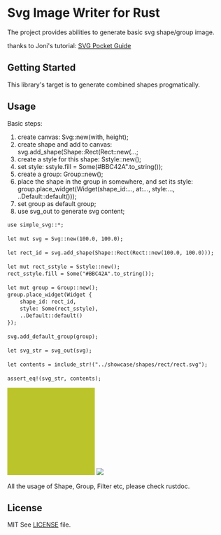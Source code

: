 # Svg Image Writer for Rust

The project provides abilities to generate basic svg shape/group image.

thanks to Joni's tutorial: [SVG Pocket Guide](http://svgpocketguide.com/)

## Getting Started

This library's target is to generate combined shapes progmatically.

## Usage

Basic steps:
1. create canvas: Svg::new(with, height);
2. create shape and add to canvas: svg.add_shape(Shape::Rect(Rect::new(...;
3. create a style for this shape: Sstyle::new();
4. set style: sstyle.fill = Some(#BBC42A".to_string());
4. create a group: Group::new();
5. place the shape in the group in somewhere, and set its style: group.place_widget(Widget(shape_id:..., at:..., style:..., ..Default::default()));
6. set group as default group;
7. use svg_out to generate svg content;

```
use simple_svg::*;

let mut svg = Svg::new(100.0, 100.0);

let rect_id = svg.add_shape(Shape::Rect(Rect::new(100.0, 100.0)));

let mut rect_sstyle = Sstyle::new();
rect_sstyle.fill = Some("#BBC42A".to_string());

let mut group = Group::new();
group.place_widget(Widget {
    shape_id: rect_id,
    style: Some(rect_sstyle),
    ..Default::default()
});

svg.add_default_group(group);

let svg_str = svg_out(svg);

let contents = include_str!("../showcase/shapes/rect/rect.svg");

assert_eq!(svg_str, contents);
```

![](showcase/shapes/rect/rect.svg)
![](../../../showcase/shapes/rect/rect.svg)

All the usage of Shape, Group, Filter etc, please check rustdoc.

## License

MIT See [LICENSE](../../../LICENSE) file.
